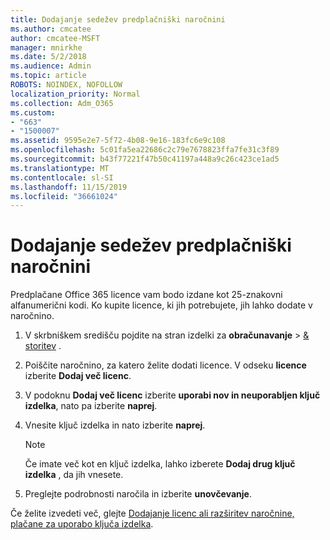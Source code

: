 ```yaml
---
title: Dodajanje sedežev predplačniški naročnini
ms.author: cmcatee
author: cmcatee-MSFT
manager: mnirkhe
ms.date: 5/2/2018
ms.audience: Admin
ms.topic: article
ROBOTS: NOINDEX, NOFOLLOW
localization_priority: Normal
ms.collection: Adm_O365
ms.custom:
- "663"
- "1500007"
ms.assetid: 9595e2e7-5f72-4b08-9e16-183fc6e9c108
ms.openlocfilehash: 5c01fa5ea22686c2c79e7678823ffa7fe31c3f89
ms.sourcegitcommit: b43f77221f47b50c41197a448a9c26c423ce1ad5
ms.translationtype: MT
ms.contentlocale: sl-SI
ms.lasthandoff: 11/15/2019
ms.locfileid: "36661024"
---
```

# <a name="add-seats-to-a-prepaid-subscription"></a>Dodajanje sedežev predplačniški naročnini

Predplačane Office 365 licence vam bodo izdane kot 25-znakovni alfanumerični kodi. Ko kupite licence, ki jih potrebujete, jih lahko dodate v naročnino. 

1. V skrbniškem središču pojdite na stran izdelki za **obračunavanje** > [& storitev](https://go.microsoft.com/fwlink/p/?linkid=842054) .

2. Poiščite naročnino, za katero želite dodati licence. V odseku **licence** izberite **Dodaj več licenc**.

3. V podoknu **Dodaj več licenc** izberite **uporabi nov in neuporabljen ključ izdelka**, nato pa izberite **naprej**.

4. Vnesite ključ izdelka in nato izberite **naprej**.

    > [!NOTE]
    > Če imate več kot en ključ izdelka, lahko izberete **Dodaj drug ključ izdelka** , da jih vnesete.

5. Preglejte podrobnosti naročila in izberite **unovčevanje**.

Če želite izvedeti več, glejte [Dodajanje licenc ali razširitev naročnine, plačane za uporabo ključa izdelka](https://docs.microsoft.com/office365/admin/misc/add-licenses-using-product-key).